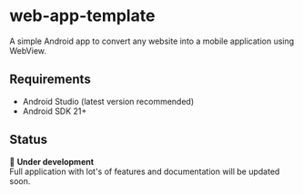 # web-app-template

A simple Android app to convert any website into a mobile application using WebView.

<!-- ## Features

- Load any website inside the app
- Easy configuration for your preferred site
- Lightweight and fast
- Customizable settings

## Getting Started

1. Clone this repository:
   ```
   git clone https://github.com/suraj-repositories/web-app-template.git
   ```
2. Open the project in Android Studio.
3. Update the URL in the configuration to your desired website.
4. Build and run the app on your device or emulator. -->

## Requirements

- Android Studio (latest version recommended)
- Android SDK 21+

## Status

🚧 **Under development**  
Full application with lot's of features and documentation will be updated soon.
